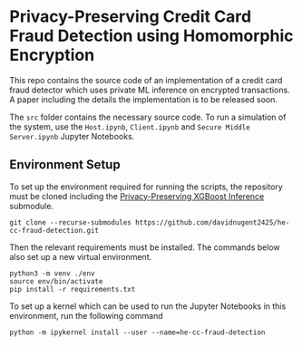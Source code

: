 # Privacy-Preserving Credit Card Fraud Detection using Homomorphic Encryption

This repo contains the source code of an implementation of a credit card fraud detector which uses private ML inference on encrypted transactions. A paper including the details the implementation is to be released soon.

The `src` folder contains the necessary source code. To run a simulation of the system, use the `Host.ipynb`, `Client.ipynb` and `Secure Middle Server.ipynb` Jupyter Notebooks.

## Environment Setup

To set up the environment required for running the scripts, the repository must be cloned including the [Privacy-Preserving XGBoost Inference](https://github.com/davidnugent2425/privacy-preserving-xgboost-inference) submodule.

```
git clone --recurse-submodules https://github.com/davidnugent2425/he-cc-fraud-detection.git
```

Then the relevant requirements must be installed. The commands below also set up a new virtual environment.

```
python3 -m venv ./env
source env/bin/activate
pip install -r requirements.txt
```

To set up a kernel which can be used to run the Jupyter Notebooks in this environment, run the following command

```
python -m ipykernel install --user --name=he-cc-fraud-detection
```